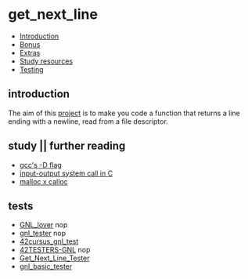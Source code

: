 # get_next_line

* [Introduction](#introduction)
* [Bonus](#bonus)
* [Extras](#extras)
* [Study resources](#study)
* [Testing](#tests) 

## introduction  

The aim of this [project](https://github.com/paulahemsi/get_next_line/blob/main/en.subject.pdf) is to make you code a function that returns a line ending with a newline, read from a file descriptor.

## study || further reading

* [gcc's -D flag](https://www.rapidtables.com/code/linux/gcc/gcc-d.html)
* [input-output system call in C](https://www.geeksforgeeks.org/input-output-system-calls-c-create-open-close-read-write/)
* [malloc x calloc](https://cs-fundamentals.com/tech-interview/c/difference-between-malloc-and-calloc#:~:text=The%20malloc()%20takes%20a,obtain%20blocks%20of%20memory%20dynamically.)

## tests
   
* [GNL_lover](https://github.com/charMstr/GNL_lover) nop
* [gnl_tester](https://github.com/lgrellie/gnl_tester) nop
* [42cursus_gnl_test](https://github.com/mrjvs/42cursus_gnl_tests)
* [42TESTERS-GNL](https://github.com/Mazoise/42TESTERS-GNL) nop
* [Get_Next_Line_Tester](https://github.com/Hellio404/Get_Next_Line_Tester)
* [gnl_basic_tester](https://github.com/xibaochat/gnl_basic_tester)
